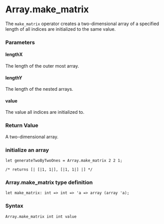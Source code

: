 # Array.make_matrix

The `make_matrix` operator creates a two-dimensional array of a specified length of all indices are initialized to the same value.

### Parameters

#### lengthX
The length of the outer most array.

#### lengthY
The length of the nested arrays.

#### value
The value all indices are initialized to.

### Return Value
A two-dimensional array.

### initialize an array
```
let generateTwoByTwoOnes = Array.make_matrix 2 2 1;

/* returns [| [|1, 1|], [|1, 1|] |] */
```

### Array.make_matrix type definition
```
let make_matrix: int => int => 'a => array (array 'a);
```

### Syntax
```
Array.make_matrix int int value
```
